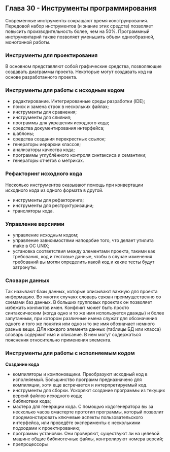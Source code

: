## Глава 30 - Инструменты программирования
Современные инструменты сокращают время конструирования. Передовой набор инструментов (и знание этих средств) позволяет повысить производительность более, чем на 50%. Программный инструментарий также позволяет уменьшить объем однообразной, монотонной работы.
### Инструменты для проектирования
В основном представляют собой графические средства, позволяющие создавать диаграммы проекта. Некоторые могут создавать код на основе разработанного проекта.
### Инструменты для работы с исходным кодом
- редактирование. Интегрированные среды разработки (IDE);
- поиск и замена строк в нескольких файлах;
- инструменты для сравнения;
- инструменты для слияния;
- программы для украшения исходного кода;
- средства документирования интерфейса;
- шаблоны;
- средства создания перекрестных ссылок;
- генераторы иерархии классов;
- анализаторы качества кода;
- программы углублённого контроля синтаксиса и семантики;
- генераторы отчетов о метриках.
### Рефакторинг исходного кода
Несколько инструментов оказывают помощь при конвертации исходного кода из одного формата в другой.
- инструменты для рефакторинга;
- инструменты для реструктуризации;
- трансляторы кода.
### Управление версиями
- управление исходным кодом;
- управление зависимостями наподобие того, что делает утилита make в ОС UNIX;
- установка соответствия между элементами проекта, такими как требования, код и тестовые данные, чтобы в случае изменения требований вы могли определить какой код и какие тесты будут затронуты.
### Словари данных
Так называют базы данных, которые описывают важную для проекта информацию. Во многих случаях словарь связан преимущественно со схемами баз данных. В больших групповых проектах он позволяет избежать конликтов имен. Конфликт может быть просто синтаксическим (когда одно и то же имя используется дважды) и более запутанным, при котором различные имена служат для обозначения одного и того же понятия или одно и то же имя обозначает немного разные вещи. ДЛя каждого элемента данных (таблицы БД или класса) словарь содержит имя и описание. В нем могут содержаться пояснения относительно применения элемента.
### Инструменты для работы с исполняемым кодом
**Создание кода**
- компиляторы и компоновщики. Преобразуют исходный код в исполняемый. Большинство программ предназначено для компиляции, хотя еще встречается и интерпретируемый код.
- инструменты для сборки. Ускоряют создание программы из текущих версий файлов исходного кода;
- библиотеки кода;
- мастера для генерации кода. С помощью кодогенератора вы за несколько часов смастерте прототип программы, который позволит продемонстировать ключевые аспекты пользовательского интерфейса, или проведёте эксперименты с несколькими подходами к проектированию;
- программы установки. Они проверяют, существуют ли на целевой машине общие библиотечные файлы, контролируют номера версий;
- препроцессоры